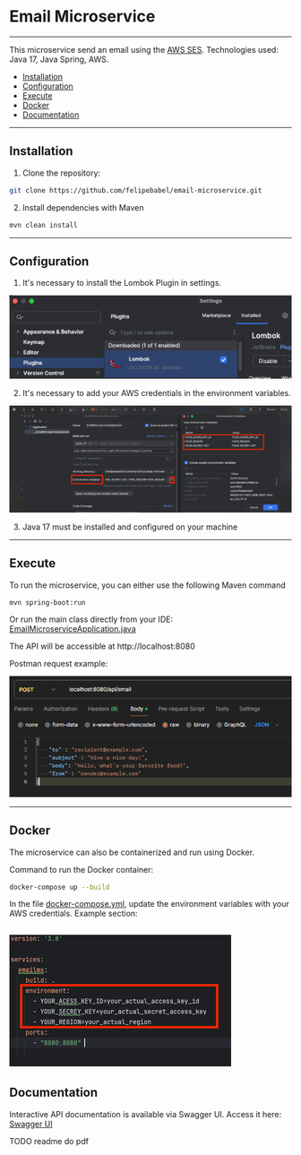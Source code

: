 # Email Microservice

---
This microservice send an email using the [AWS SES](https://aws.amazon.com/pt/ses/).
Technologies used: Java 17, Java Spring, AWS.

- [Installation](#installation)
- [Configuration](#configuration)
- [Execute](#execute)
- [Docker](#docker)
- [Documentation](#documentation)

---

## Installation

1. Clone the repository:

```bash
git clone https://github.com/felipebabel/email-microservice.git
```

2. Install dependencies with Maven

```bash
mvn clean install
```

---

## Configuration

1. It's necessary to install the Lombok Plugin in settings.

![img.png](assets/img1.png)

2. It's necessary to add your AWS credentials in the environment variables.

![img_2.png](assets/img2.png)

3. Java 17 must be installed and configured on your machine

---

## Execute

To run the microservice, you can either use the following Maven command

```task
mvn spring-boot:run
```

Or run the main class directly from your IDE:
[EmailMicroserviceApplication.java](src/main/java/com/emailmicroservice/EmailMicroserviceApplication.java)

The API will be accessible at http://localhost:8080

Postman request example:

![img_1.png](assets/img3.png)

---

## Docker

The microservice can also be containerized and run using Docker.

Command to run the Docker container:

```bash
docker-compose up --build 
```

In the file [docker-compose.yml](docker-compose.yml), update the environment variables with your AWS credentials.
Example section:

![img_1.png](assets/img4.png)
---

## Documentation

Interactive API documentation is available via Swagger UI.
Access it here:
[Swagger UI](http://localhost:8080/swagger-ui/index.html#/)

TODO readme do pdf